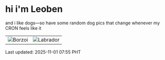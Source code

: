 # hi i'm Leoben

and i like dogs—so have some random dog pics that change whenever my CRON feels like it

|  |  |
|--------|----------|
| ![Borzoi](https://random-dog-vercel.vercel.app/api/random-borzoi?v=1761954914) | ![Labrador](https://random-dog-vercel.vercel.app/api/random-labrador?v=1761954914) |

Last updated: 2025-11-01 07:55 PHT

